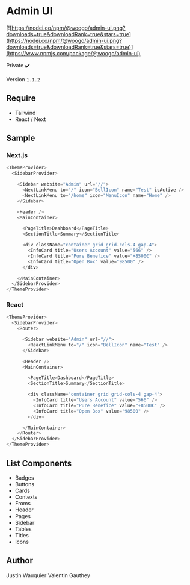 # Admin UI
[![https://nodei.co/npm/@woogo/admin-ui.png?downloads=true&downloadRank=true&stars=true](https://nodei.co/npm/@woogo/admin-ui.png?downloads=true&downloadRank=true&stars=true)](https://www.npmjs.com/package/@woogo/admin-ui)


Private ✔️

Version ```1.1.2```

## Require
 - Tailwind
 - React / Next

## Sample

### Next.js
```typescript
<ThemeProvider>
  <SidebarProvider>

    <Sidebar website="Admin" url="//">
      <NextLinkMenu to="/" icon="BellIcon" name="Test" isActive />
      <NextLinkMenu to="/home" icon="MenuIcon" name="Home" />
    </Sidebar>

    <Header />
    <MainContainer>

      <PageTitle>Dashboard</PageTitle>
      <SectionTitle>Summary</SectionTitle>

      <div className="container grid grid-cols-4 gap-4">
        <InfoCard title="Users Account" value="566" />
        <InfoCard title="Pure Benefice" value="+8500€" />
        <InfoCard title="Open Box" value="98500" />
      </div>

    </MainContainer>
  </SidebarProvider>
</ThemeProvider>
```

### React
```typescript
<ThemeProvider>
  <SidebarProvider>
    <Router>

      <Sidebar website="Admin" url="//">
        <ReactLinkMenu to="/" icon="BellIcon" name="Test" />
      </Sidebar>

      <Header />
      <MainContainer>

        <PageTitle>Dashboard</PageTitle>
        <SectionTitle>Summary</SectionTitle>

        <div className="container grid grid-cols-4 gap-4">
          <InfoCard title="Users Account" value="566" />
          <InfoCard title="Pure Benefice" value="+8500€" />
          <InfoCard title="Open Box" value="98500" />
        </div>

      </MainContainer>
    </Router>
  </SidebarProvider>
</ThemeProvider>
```

## List Components
- Badges
- Buttons
- Cards
- Contexts
- Froms
- Header
- Pages
- Sidebar
- Tables
- Titles
- Icons

## Author
Justin Wauquier
Valentin Gauthey
